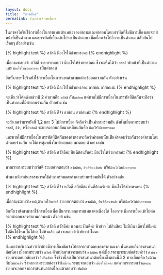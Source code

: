 ```yaml
---
layout: docs
title:  "การเยื้อง"
permalink: /เอกสาร/การเยื้อง/
---
```

 ในภาษาไอรินใช้การเยื้องในการแทนตำแหน่งของคำถามและคำตอบโดยบรรทัดที่ไม่มีการเยื้องเลยจะทำหน้าที่เป็นคำถาม และบรรทัดที่เยื้องเข้าไปจะเป็นคำตอบ เมื่อเยื้องเข้าไปอีกจะเป็นคำถาม สลับกันไปเรื่อยๆ ตัวอย่างเช่น

{% highlight text %}
สวัสดี
  มีอะไรให้ช่วยหรอคะ
{% endhighlight %}

เมื่อถามระบบว่า สวัสดี ระบบจะตอบว่า มีอะไรให้ช่วยหรอคะ ซึ่งจะเห็นได้ว่า `สวัสดี` ทำหน้าที่เป็นคำถาม และ `มีอะไรให้ช่วยหรอค่ะ` เป็นคำตอบ

อีกทั้งภาษาไอรินยังใช้การเยื้องในการแยกคำถามแต่ละข้อออกจากกัน ตัวอย่างเช่น

{% highlight text %}
สวัสดี
  มีอะไรให้ช่วยหรอคะ
ลาก่อน
  ลาก่อนค่ะ
{% endhighlight %}

จะเห็นว่าโค้ดดังกล่าวมี 2 คำถามคือ `สวัสดี` กับ`ลาก่อน`
แต่หากไม่มีการเยื้องในบรรทัดที่ติดกันจะถือว่าเป็นคำถามที่มีคำตอบร่วมกัน ตัวอย่างเช่น

{% highlight text %}
สวัสดี
ดีจ้า
ลาก่อน
  ลาก่อนค่ะ
{% endhighlight %}

จะสังเกตว่าบรรทัดที่ 1,2 และ 3 ไม่มีการเยื้อง จึงถือว่าเป็นคำถามร่วมกัน ดังนั้นเมื่อถามระบบว่า `สวัสดี`, `ดีจ้า`, หรือ`หวัดดี` ระบบจะตอบกลับมาเหมือนกันคือ `มีอะไรให้ช่วยหรอคะ`

และหากไม่มีการเยื้องในบรรทัดที่ติดกันของคำตอบจะถือว่าคำตอบนั้นเป็นคำตอบร่วมกันของคำถามโดยคำตอบร่วมกัน จะใช้การสุ่มหนึ่งในคำตอบออกมาตอบ ตัวอย่างเช่น

{% highlight text %}
สวัสดี
  สวัสดีค่ะ
  ยินดีต้อนรับค่ะ
  มีอะไรให้ช่วยหรอค่ะ
{% endhighlight %}

หากเราถามระบบว่าสวัสดี ระบบอาจตอบว่า `สวัสดีค่ะ`, `ยินดีต้อนรับค่ะ` หรือ`มีอะไรให้ช่วยหรอคะ`

ทำนองเดียวกันเราสามารถใช้คำถามร่วมและคำตอบร่วมพร้อมกันได้ ตัวอย่างเช่น

{% highlight text %}
สวัสดี
ดีจ้า
หวัดดี
  สวัสดีค่ะ
  ยินดีต้อนรับค่ะ
  มีอะไรให้ช่วยหรอค่ะ
{% endhighlight %}

เมื่อถามระบบว่า`สวัสดี`,`ดีจ้า` หรือ`หวัดดี` ระบบอาจตอบว่า `สวัสดีค่ะ`, `ยินดีต้อนรับค่ะ` หรือ`มีอะไรให้ช่วยหรอคะ`

อีกทั้งเรายังสามารถใช้การเยื้องเพื่อเป็นการบอกการสนทนาต่อเนื่องได้ โดยการเพิ่มการเยื้องเข้าไปต่อจากคำตอบของคำถามก่อนหน้า ตัวอย่างเช่น

{% highlight text %}
สวัสดี
  สวัสดีค่ะ
นอนละ
  ฝันดีค่ะ
หิวข้าว
  ไปกินสิคะ
    ไม่มีเงิน
      เดี๋ยวให้ยืมค่ะ
        ไม่คืนได้ไหม
          ไม่ได้ค่ะ
    ไม่หิวแล้ว
      แล้วจะบอกว่าหิวข้าวทำไมคะ      
{% endhighlight %}

สังเกตว่าบริเวณคำว่าหิวข้าวมีการเยื้องถัดเข้าไปต่อจากคำตอบของคำถามแรก นั่นหมายถึงการสนทนาต่อเนื่อง เมื่อถามระบบว่า `สวัสดี` ตัวแปลภาษาจะตอบว่า `สวัสดีค่ะ` แต่เมื่อเราถามระบบต่อด้วยคำว่า `หิวข้าว` ระบบจะตอบกลับมาว่า `ไปกินสิค่ะ` ซึ่งช่วงนี้จะเป็นการสนทนาต่อเนื่องซึ่งตอนนี้มี 2 ทางเลือกคือ `ไม่มีเงิน` กับ`ไม่หิวแล้ว` ซึ่งหากถามระบบต่อว่าว่า`ไม่มีเงิน` ระบบจะตอบว่า `เดี๋ยวให้ยืมค่ะ` แต่หากเรากรอกว่า`นอนละ` ระบบจะออกจากการสนทนาต่อเนื่องแล้วตอบว่า `ฝันดีค่ะ`

